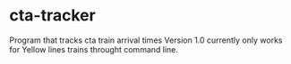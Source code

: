 # cta-tracker
Program that tracks cta train arrival times
Version 1.0
currently only works for Yellow lines trains throught command line.
